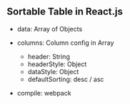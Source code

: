 ## Sortable Table in React.js

- data: Array of Objects
- columns: Column config in Array
  - header: String
  - headerStyle: Object
  - dataStyle: Object
  - defaultSorting: desc / asc

- compile: webpack
